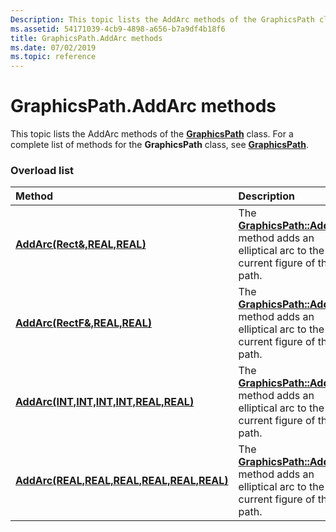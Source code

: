 ```yaml
---
Description: This topic lists the AddArc methods of the GraphicsPath class. For a complete list of methods for the GraphicsPath class, see GraphicsPath.
ms.assetid: 54171039-4cb9-4898-a656-b7a9df4b18f6
title: GraphicsPath.AddArc methods
ms.date: 07/02/2019
ms.topic: reference
---
```


# GraphicsPath.AddArc methods

This topic lists the AddArc methods of the [**GraphicsPath**](/windows/win32/api/gdipluspath/nl-gdipluspath-graphicspath) class. For a complete list of methods for the **GraphicsPath** class, see [**GraphicsPath**](/windows/win32/api/gdipluspath/nl-gdipluspath-graphicspath).

### Overload list



| Method                                                                                                                                                | Description                                                                                                                                                                                                           |
|:------------------------------------------------------------------------------------------------------------------------------------------------------|:----------------------------------------------------------------------------------------------------------------------------------------------------------------------------------------------------------------------|
| [**AddArc(Rect&,REAL,REAL)**](/windows/win32/api/gdipluspath/nf-gdipluspath-graphicspath-addarc(inconstrect__inreal_inreal))                                      | The [**GraphicsPath::AddArc**](/windows/win32/api/gdipluspath/nf-gdipluspath-graphicspath-addarc(inconstrect__inreal_inreal)) method adds an elliptical arc to the current figure of this path. <br/>                       |
| [**AddArc(RectF&,REAL,REAL)**](/previous-versions//ms535626(v=vs.85))                                    | The [**GraphicsPath::AddArc**](/previous-versions//ms535626(v=vs.85)) method adds an elliptical arc to the current figure of this path.<br/>                       |
| [**AddArc(INT,INT,INT,INT,REAL,REAL)**](/windows/win32/api/gdipluspath/nf-gdipluspath-graphicspath-addarc(inint_inint_inint_inint_inreal_inreal))     | The [**GraphicsPath::AddArc**](/windows/win32/api/gdipluspath/nf-gdipluspath-graphicspath-addarc(inint_inint_inint_inint_inreal_inreal)) method adds an elliptical arc to the current figure of this path.<br/> |
| [**AddArc(REAL,REAL,REAL,REAL,REAL,REAL)**](/windows/win32/api/gdipluspath/nf-gdipluspath-graphicspath-addarc(inreal_inreal_inreal_inreal_inreal_inreal)) | The [**GraphicsPath::AddArc**](/windows/win32/api/gdipluspath/nf-gdipluspath-graphicspath-addarc(inreal_inreal_inreal_inreal_inreal_inreal)) method adds an elliptical arc to the current figure of this path.<br/> |



 

 